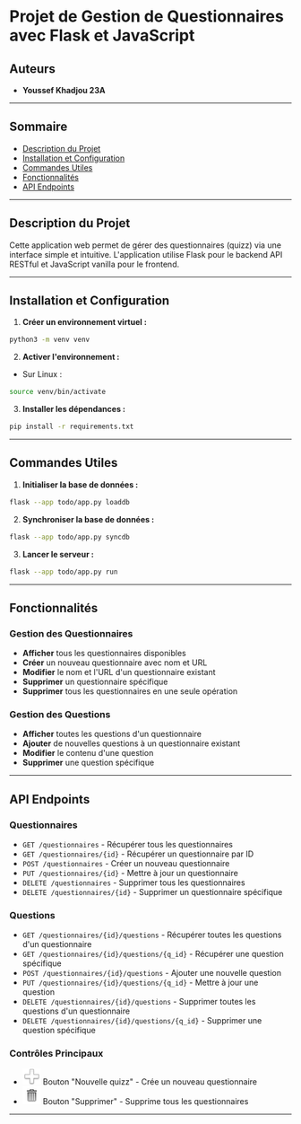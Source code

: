 # Projet de Gestion de Questionnaires avec Flask et JavaScript

## Auteurs
- **Youssef Khadjou 23A**

---

## Sommaire
- [Description du Projet](#description-du-projet)
- [Installation et Configuration](#installation-et-configuration)
- [Commandes Utiles](#commandes-utiles)
- [Fonctionnalités](#fonctionnalités)
- [API Endpoints](#api-endpoints)

---

## Description du Projet
Cette application web permet de gérer des questionnaires (quizz) via une interface simple et intuitive. L'application utilise Flask pour le backend API RESTful et JavaScript vanilla pour le frontend.


---

## Installation et Configuration
1. **Créer un environnement virtuel :**
```bash
python3 -m venv venv
```

2. **Activer l'environnement :**
- Sur Linux :
```bash
source venv/bin/activate
```

3. **Installer les dépendances :**
```bash
pip install -r requirements.txt
```

---

## Commandes Utiles
1. **Initialiser la base de données :**
```bash
flask --app todo/app.py loaddb
```

2. **Synchroniser la base de données :**
```bash
flask --app todo/app.py syncdb
```

3. **Lancer le serveur :**
```bash
flask --app todo/app.py run
```

---

## Fonctionnalités

### Gestion des Questionnaires
- **Afficher** tous les questionnaires disponibles
- **Créer** un nouveau questionnaire avec nom et URL
- **Modifier** le nom et l'URL d'un questionnaire existant
- **Supprimer** un questionnaire spécifique
- **Supprimer** tous les questionnaires en une seule opération

### Gestion des Questions
- **Afficher** toutes les questions d'un questionnaire
- **Ajouter** de nouvelles questions à un questionnaire existant
- **Modifier** le contenu d'une question
- **Supprimer** une question spécifique

---

## API Endpoints

### Questionnaires
- `GET /questionnaires` - Récupérer tous les questionnaires
- `GET /questionnaires/{id}` - Récupérer un questionnaire par ID
- `POST /questionnaires` - Créer un nouveau questionnaire
- `PUT /questionnaires/{id}` - Mettre à jour un questionnaire
- `DELETE /questionnaires` - Supprimer tous les questionnaires
- `DELETE /questionnaires/{id}` - Supprimer un questionnaire spécifique

### Questions
- `GET /questionnaires/{id}/questions` - Récupérer toutes les questions d'un questionnaire
- `GET /questionnaires/{id}/questions/{q_id}` - Récupérer une question spécifique
- `POST /questionnaires/{id}/questions` - Ajouter une nouvelle question
- `PUT /questionnaires/{id}/questions/{q_id}` - Mettre à jour une question
- `DELETE /questionnaires/{id}/questions` - Supprimer toutes les questions d'un questionnaire
- `DELETE /questionnaires/{id}/questions/{q_id}` - Supprimer une question spécifique

### Contrôles Principaux
- ![New](todo_client/img/new.png) Bouton "Nouvelle quizz" - Crée un nouveau questionnaire
- ![Delete](todo_client/img/delete.png) Bouton "Supprimer" - Supprime tous les questionnaires

---
